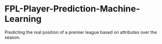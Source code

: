# FPL-Player-Prediction-Machine-Learning
Predicting the real position of a premier league based on attributes over the season. 
